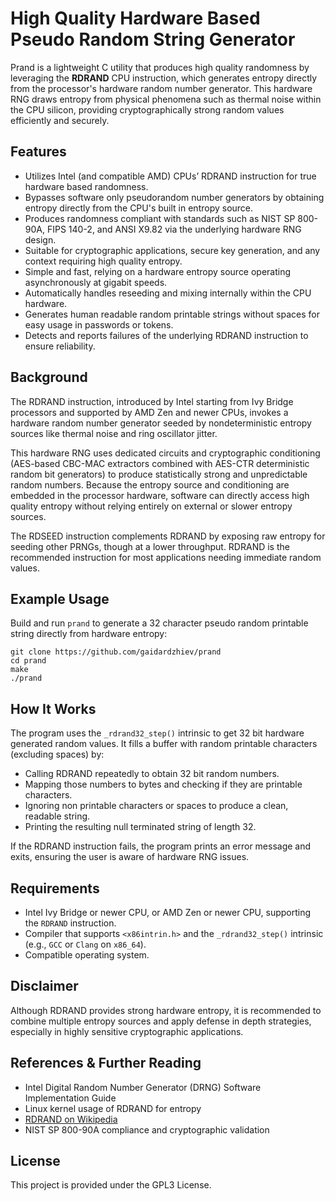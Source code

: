 # High Quality Hardware Based Pseudo Random String Generator

Prand is a lightweight C utility that produces high quality randomness by leveraging the **RDRAND** CPU instruction, which generates entropy directly from the processor's hardware random number generator. This hardware RNG draws entropy from physical phenomena such as thermal noise within the CPU silicon, providing cryptographically strong random values efficiently and securely.

## Features

- Utilizes Intel (and compatible AMD) CPUs’ RDRAND instruction for true hardware based randomness.
- Bypasses software only pseudorandom number generators by obtaining entropy directly from the CPU's built in entropy source.
- Produces randomness compliant with standards such as NIST SP 800-90A, FIPS 140-2, and ANSI X9.82 via the underlying hardware RNG design.
- Suitable for cryptographic applications, secure key generation, and any context requiring high quality entropy.
- Simple and fast, relying on a hardware entropy source operating asynchronously at gigabit speeds.
- Automatically handles reseeding and mixing internally within the CPU hardware.
- Generates human readable random printable strings without spaces for easy usage in passwords or tokens.
- Detects and reports failures of the underlying RDRAND instruction to ensure reliability.

## Background

The RDRAND instruction, introduced by Intel starting from Ivy Bridge processors and supported by AMD Zen and newer CPUs, invokes a hardware random number generator seeded by nondeterministic entropy sources like thermal noise and ring oscillator jitter.

This hardware RNG uses dedicated circuits and cryptographic conditioning (AES-based CBC-MAC extractors combined with AES-CTR deterministic random bit generators) to produce statistically strong and unpredictable random numbers. Because the entropy source and conditioning are embedded in the processor hardware, software can directly access high quality entropy without relying entirely on external or slower entropy sources.

The RDSEED instruction complements RDRAND by exposing raw entropy for seeding other PRNGs, though at a lower throughput. RDRAND is the recommended instruction for most applications needing immediate random values.

## Example Usage

Build and run `prand` to generate a 32 character pseudo random printable string directly from hardware entropy:

```
git clone https://github.com/gaidardzhiev/prand
cd prand
make
./prand
```

## How It Works

The program uses the `_rdrand32_step()` intrinsic to get 32 bit hardware generated random values. It fills a buffer with random printable characters (excluding spaces) by:

- Calling RDRAND repeatedly to obtain 32 bit random numbers.
- Mapping those numbers to bytes and checking if they are printable characters.
- Ignoring non printable characters or spaces to produce a clean, readable string.
- Printing the resulting null terminated string of length 32.

If the RDRAND instruction fails, the program prints an error message and exits, ensuring the user is aware of hardware RNG issues.

## Requirements

- Intel Ivy Bridge or newer CPU, or AMD Zen or newer CPU, supporting the `RDRAND` instruction.
- Compiler that supports `<x86intrin.h>` and the `_rdrand32_step()` intrinsic (e.g., `GCC` or `Clang` on `x86_64`).
- Compatible operating system.

## Disclaimer

Although RDRAND provides strong hardware entropy, it is recommended to combine multiple entropy sources and apply defense in depth strategies, especially in highly sensitive cryptographic applications.

## References & Further Reading

- Intel Digital Random Number Generator (DRNG) Software Implementation Guide  
- Linux kernel usage of RDRAND for entropy  
- [RDRAND on Wikipedia](https://en.wikipedia.org/wiki/RDRAND)  
- NIST SP 800-90A compliance and cryptographic validation  

## License

This project is provided under the GPL3 License.
